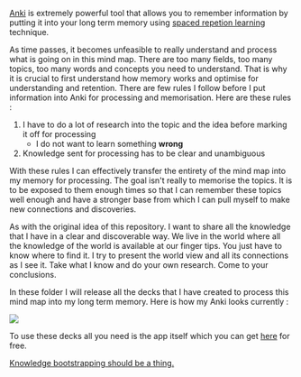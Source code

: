 [Anki](https://apps.ankiweb.net) is extremely powerful tool that allows you to remember information by putting it into your long term memory using [spaced repetion learning](http://www.wikiwand.com/en/Spaced_repetition) technique. 

As time passes, it becomes unfeasible to really understand and process what is going on in this mind map. There are too many fields, too many topics, too many words and concepts you need to understand. That is why it is crucial to first understand how memory works and optimise for understanding and retention. There are few rules I follow before I put information into Anki for processing and memorisation. Here are these rules : 

1. I have to do a lot of research into the topic and the idea before marking it off for processing
	- I do not want to learn something **wrong**
2. Knowledge sent for processing has to be clear and unambiguous

With these rules I can effectively transfer the entirety of the mind map into my memory for processing. The goal isn't really to memorise the topics. It is to be exposed to them enough times so that I can remember these topics well enough and have a stronger base from which I can pull myself to make new connections and discoveries.

As with the original idea of this repository. I want to share all the knowledge that I have in a clear and discoverable way. We live in the world where all the knowledge of the world is available at our finger tips. You just have to know where to find it. I try to present the world view and all its connections as I see it. Take what I know and do your own research. Come to your conclusions.

In these folder I will release all the decks that I have created to process this mind map into my long term memory. Here is how my Anki looks currently :

![](http://i.imgur.com/0t56lqb.png)

To use these decks all you need is the app itself which you can get [here](https://apps.ankiweb.net/) for free.

[Knowledge bootstrapping should be a thing.](https://www.youtube.com/watch?v=6vMO3XmNXe4)



  